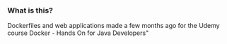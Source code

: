 
### What is this?
Dockerfiles and web applications made a few months ago for the Udemy course Docker - Hands On for Java Developers"
